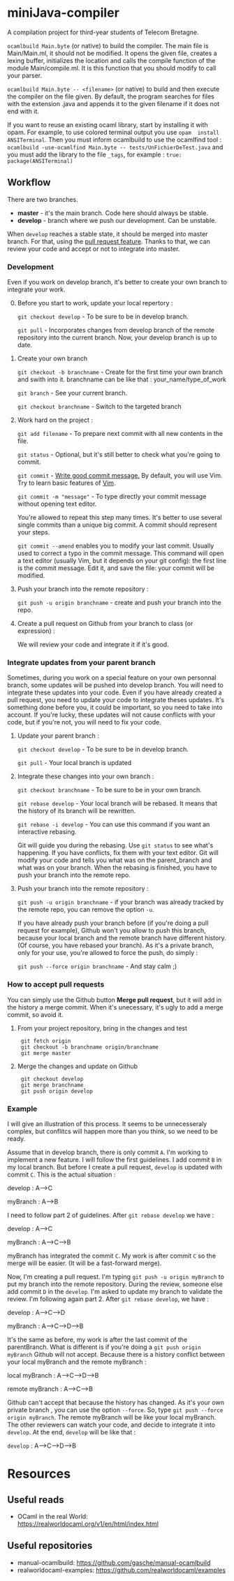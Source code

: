 # miniJava-compiler

A compilation project for third-year students of Telecom Bretagne.

`ocamlbuild Main.byte` (or native) to build the compiler. The main file
is Main/Main.ml, it should not be modified. It opens the given file,
creates a lexing buffer, initializes the location and calls the compile
function of the module Main/compile.ml. It is this function that you
should modify to call your parser.

`ocamlbuild Main.byte -- <filename>` (or native) to build and then execute
the compiler on the file given. By default, the program searches for
files with the extension .java and appends it to the given filename if
it does not end with it.

If you want to reuse an existing ocaml library, start by installing it
with opam. For example, to use colored terminal output you use `opam 
install ANSITerminal`. Then you must inform ocamlbuild to use the 
ocamlfind tool : 
`ocamlbuild -use-ocamlfind Main.byte -- tests/UnFichierDeTest.java`
and you must add the library to the file `_tags`, for example : 
`true: package(ANSITerminal)`


## Workflow

There are two branches. 

* **master** - it's the main branch. Code here should always be stable.
* **develop** - branch where we push our development. Can be unstable.

When `develop` reaches a stable state, it should be merged into
master branch. For that, using the 
[pull request feature](https://help.github.com/articles/creating-a-pull-request/).
Thanks to that, we can review your code and accept or not to integrate into master. 

### Development

Even if you work on develop branch, it's better to create your own 
branch to integrate your work. 

0. Before you start to work, update your local repertory :

	`git checkout develop` - To be sure to be in develop branch.

	`git pull` - Incorporates changes from develop branch of the remote repository 
	into the current branch. Now, your develop branch is up to date. 

1. Create your own branch

	`git checkout -b branchname` - Create for the first time your own branch 
	and swith into it. branchname can be like that : your_name/type_of_work 

	`git branch` - See your current branch.

	`git checkout branchname` - Switch to the targeted branch
 
2. Work hard on the project :

	`git add filename` - To prepare next commit with all new contents
	in the file. 

	`git status` - Optional, but it's still better to check what you're 
	going to commit.

	`git commit` - [Write good commit message.](http://chris.beams.io/posts/git-commit/)
	By default, you will use Vim. Try to learn basic features of 
	[Vim](http://www.openvim.com/).

	`git commit -m "message"` - To type directly your commit message without opening
	text editor. 

	You're allowed to repeat this step many times. It's better to use several single 
	commits than a unique big commit. A commit should represent your steps.  

    `git commit --amend` enables you to modify your last commit. Usually used to correct a typo
    in the commit message. This command will open a text editor (usually Vim, but it depends on
    your git config): the first line is the commit message. Edit it, and save the file: your commit
    will be modified.

3. Push your branch into the remote repository :

	`git push -u origin branchname` - create and push your branch into the repo. 	

4. Create a pull request on Github from your branch to class (or expression) : 

	We will review your code and integrate it if it's good. 

### Integrate updates from your parent branch
 
Sometimes, during you work on a special feature on your own personnal branch, some 
updates will be pushed into develop branch. You will need to 
integrate these updates into your code. Even if you have already created a pull 
request, you need to update your code to integrate theses updates. It's something done
before you, it could be important, so you need to take into account. If you're lucky, 
these updates will not cause conflicts with your code, but if you're not, you will 
need to fix your code. 

1. Update your parent branch :

	`git checkout develop` - To be sure to be in develop branch.

	`git pull` - Your local branch is updated

2. Integrate these changes into your own branch : 

	`git checkout branchname` - To be sure to be in your own branch. 

	`git rebase develop` - Your local branch will be rebased. It means that 
	the history of its branch will be rewritten. 

	`git rebase -i develop` - You can use this command if you want an interactive 
	rebasing. 

	Git will guide you during the rebasing. Use `git status` to see what's happening. 
	If you have conflicts, fix them with your text editor. Git will modify your code
	and tells you what was on the parent_branch and what was on your branch. When the 
	rebasing is finished, you have to push your branch into the remote repo. 

3. Push your branch into the remote repository :

	`git push -u origin branchname` - if your branch was already tracked by the remote
	repo, you can remove the option `-u`. 

	If you have already push your branch before (if you're doing a pull request for 
	example), Github won't you allow to push this branch, because your local branch and
	the remote branch have different history. (Of course, you have rebased your branch). 
	As it's a private branch, only for your use, you're allowed to force the push, do 
	simply : 

	`git push --force origin branchname` - And stay calm ;)

### How to accept pull requests

You can simply use the Github button **Merge pull request**, but it will add in the 
history a merge commit. When it's unecessary, it's ugly to add a merge commit, so avoid
it. 

1. From your project repository, bring in the changes and test

		git fetch origin
		git checkout -b branchname origin/branchname
		git merge master

2. Merge the changes and update on Github

		git checkout develop
		git merge branchname
		git push origin develop	
	
### Example

I will give an illustration of this process. It seems to be unnecesseraly complex, but 
conflitcs will happen more than you think, so we need to be ready. 

Assume that in develop branch, there is only commit `A`. I'm working to implement a new
feature. I will follow the first guidelines. I add commit `B` in my local branch. 
But before I create a pull request, `develop` is updated with commit `C`. 
This is the actual situation : 

develop : A-->C

myBranch : A-->B

I need to follow part 2 of guidelines. After `git rebase develop` we have : 

develop : A-->C

myBranch : A-->C-->B

myBranch has integrated the commit `C`. My work is after commit `C` so the merge will be
easier. (It will be a fast-forward merge).

Now, I'm creating a pull request. I'm typing `git push -u origin myBranch` to put my 
branch into the remote repository. During the review, someone else add commit `D` in the
`develop`. I'm asked to update my branch to validate the review. I'm following again 
part 2. After `git rebase develop`, we have : 

develop : A-->C-->D

myBranch : A-->C-->D-->B  

It's the same as before, my work is after the last commit of the parentBranch. What is
different is if you're doing a `git push origin myBranch` Github will not accept. Because
there is a history conflict between your local myBranch and the remote myBranch : 

local myBranch : A-->C-->D-->B

remote myBranch : A-->C-->B

Github can't accept that because the history has changed. As it's your own private branch
, you can use the option `--force`. So, type `git push --force origin myBranch`. The 
remote myBranch will be like your local myBranch. The other reviewers can watch your 
code, and decide to integrate it into `develop`. At the end, `develop` will be 
like that : 

`develop` : A-->C-->D-->B  

# Resources

## Useful reads

* OCaml in the real World: https://realworldocaml.org/v1/en/html/index.html

## Useful repositories

* manual-ocamlbuild: https://github.com/gasche/manual-ocamlbuild
* realworldocaml-examples: https://github.com/realworldocaml/examples

